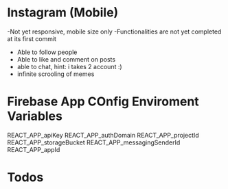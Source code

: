 # Instagram (Mobile)
-Not yet responsive, mobile size only
-Functionalities are not yet completed at its first commit
- Able to follow people
- Able to like and comment on posts
- able to chat, hint: i takes 2 account :)
- infinite scrooling of memes

# Firebase App COnfig Enviroment Variables
REACT_APP_apiKey
REACT_APP_authDomain
REACT_APP_projectId
REACT_APP_storageBucket
REACT_APP_messagingSenderId
REACT_APP_appId

# Todos

